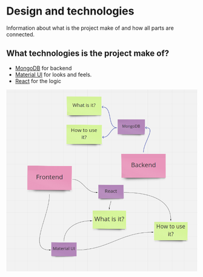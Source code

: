 # Design and technologies 

Information about what is the project make of and how all parts are connected. 



## What technologies is the project make of?

- [MongoDB](https://www.mongodb.com/) for backend
- [Material UI](https://material-ui.com/) for looks and feels. 
- [React](https://reactjs.org/) for the logic

<img src="images/map_of_tecnologies.png" style="zoom: 67%;" />


